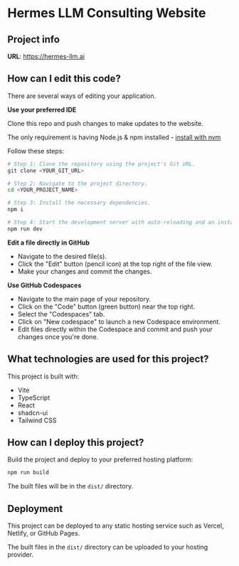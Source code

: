 # Hermes LLM Consulting Website

## Project info

**URL**: https://hermes-llm.ai

## How can I edit this code?

There are several ways of editing your application.

**Use your preferred IDE**

Clone this repo and push changes to make updates to the website.

The only requirement is having Node.js & npm installed - [install with nvm](https://github.com/nvm-sh/nvm#installing-and-updating)

Follow these steps:

```sh
# Step 1: Clone the repository using the project's Git URL.
git clone <YOUR_GIT_URL>

# Step 2: Navigate to the project directory.
cd <YOUR_PROJECT_NAME>

# Step 3: Install the necessary dependencies.
npm i

# Step 4: Start the development server with auto-reloading and an instant preview.
npm run dev
```

**Edit a file directly in GitHub**

- Navigate to the desired file(s).
- Click the "Edit" button (pencil icon) at the top right of the file view.
- Make your changes and commit the changes.

**Use GitHub Codespaces**

- Navigate to the main page of your repository.
- Click on the "Code" button (green button) near the top right.
- Select the "Codespaces" tab.
- Click on "New codespace" to launch a new Codespace environment.
- Edit files directly within the Codespace and commit and push your changes once you're done.

## What technologies are used for this project?

This project is built with:

- Vite
- TypeScript
- React
- shadcn-ui
- Tailwind CSS

## How can I deploy this project?

Build the project and deploy to your preferred hosting platform:

```sh
npm run build
```

The built files will be in the `dist/` directory.

## Deployment

This project can be deployed to any static hosting service such as Vercel, Netlify, or GitHub Pages.

The built files in the `dist/` directory can be uploaded to your hosting provider.
